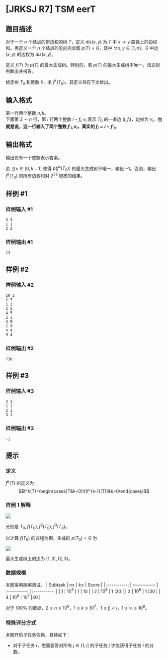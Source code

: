 # [JRKSJ R7] TSM eerT

## 题目描述

对于一个 $n$ 个结点的带边权的树 $T$，定义 $dis(x,y)$ 为 $T$ 中 $x\to y$ 路径上的边权和。再定义一个 $n$ 个结点的无向完全图 $p(T)=G$，其中 $\forall x,y\in [1,n]$，$G$ 中边 $(x,y)$ 的边权为 $dis(x,y)$。

定义 $f(T)$ 为 $p(T)$ 的最大生成树。特别的，若 $p(T)$ 的最大生成树不唯一，请立刻判断出并报告。

给定树 $T_0$ 和整数 $k$，求 $f^k(T_0)$。其定义将在下文给出。

## 输入格式

第一行两个整数 $n,k$。\
下面第 $2\sim n$ 行，第 $i$ 行两个整数 $i-f_i,v_i$ 表示 $T_0$ 的一条边 $(i,f_i)$，边权为 $v_i$。**也就是说，这一行输入了两个整数 $f'_i,v_i$，真实的 $f_i=i-f'_i$。**

## 输出格式

输出仅有一个整数表示答案。

若 $\exists x\in[0,k-1]$ 使得 $p(f^x(T_0))$ 的最大生成树不唯一，输出 $-1$。否则，输出 $f^k(T_0)$ 的所有边权和对 $2^{32}$ 取模的结果。

## 样例 #1

### 样例输入 #1
```
3 3
1 1
2 2
```

### 样例输出 #1

```
13
```

## 样例 #2

### 样例输入 #2
```
10 2
1 7
1 2
1 5
4 5
2 1
3 9
2 9
4 4
9 4
```

### 样例输出 #2

```
736
```

## 样例 #3

### 样例输入 #3
```
4 1
1 1
2 1
3 1
```

### 样例输出 #3

```
-1
```

## 提示

### 定义

$f^k(T)$ 的定义为：
$$f^k(T)=\begin{cases}T&k=0\\f(f^{k-1}(T))&k>0\end{cases}$$

### 样例 $1$ 解释


![](https://cdn.luogu.com.cn/upload/image_hosting/fpcq3bmt.png)

分别是 $T_0,f(T_0),f^2(T_0),f^3(T_0)$。

以计算 $f(T_0)$ 的过程为例，生成的 $p(T_0)=G$ 为

![](https://cdn.luogu.com.cn/upload/image_hosting/3st5aet7.png)

最大生成树上的边为 $(1,3),(2,3)$。

### 数据规模

本题采用捆绑测试。
| $\text{Subtask}$ | $n\le$ |  $k\le$ | $\text{Score}$ | 
| :----------: | :----------: | :----------: | :----------: | 
| $1$ | $10^3$ | $1$ | $10$ | 
| $2$ | $10^5$ | $1$ |$20$ |
| $3$ | $10^6$ | $1$ |$30$ |
| $4$ | $10^6$ | $10^7$ |$40$ |

对于 $100\%$ 的数据，$2\le n\le 10^6$，$1\le k\le 10^7$，$1\le f_i<i$，$1\le v_i\le10^9$。

### 特殊评分方式
本题开启子任务依赖，具体如下：
- 对于子任务 $i$，您需要答对所有 $j\in[1,i]$ 的子任务 $j$ 才能获得子任务 $i$ 的分数。
